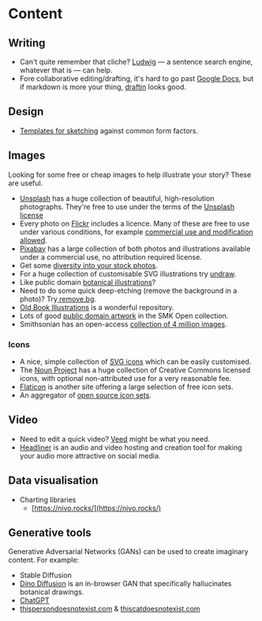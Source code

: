 # Content

## Writing

* Can't quite remember that cliche? [Ludwig](https://ludwig.guru/login) — a sentence search engine, whatever that is — can help.
* Fore collaborative editing/drafting, it's hard to go past [Google Docs](https://docs.google.com/), but if markdown is more your thing, [draftin](https://draftin.com/documents) looks good.

## Design

* [Templates for sketching](https://sketchsheets.com/?utm\_source=densediscovery\&utm\_medium=email\&utm\_campaign=newsletter-issue-53) against common form factors.

## Images

Looking for some free or cheap images to help illustrate your story? These are useful.

* [Unsplash](https://unsplash.com/) has a huge collection of beautiful, high-resolution photographs. They're free to use under the terms of the [Unsplash license](https://unsplash.com/license)
* Every photo on [Flickr](https://www.flickr.com/) includes a licence. Many of these are free to use under various conditions, for example [commercial use and modification allowed](https://www.flickr.com/search/?text=b\&license=4%2C5%2C9%2C10).
* [Pixabay](https://pixabay.com/en/) has a large collection of both photos and illustrations available under a commercial use, no attribution required license.
* Get some [diversity into your stock photos](https://broadlygenderphotos.vice.com/).
* For a huge collection of customisable SVG illustrations try [undraw](https://undraw.co/).
* Like public domain [botanical illustrations](https://www.flickr.com/photos/biodivlibrary/)?
* Need to do some quick deep-etching (remove the background in a photo)? Try[ remove.bg](https://www.remove.bg/).
* [Old Book Illustrations](https://www.oldbookillustrations.com/) is a wonderful repository.
* Lots of good [public domain artwork](https://open.smk.dk/en/) in the SMK Open collection.
* Smithsonian has an open-access [collection of 4 million images](https://www.si.edu/openaccess/).

### Icons

* A nice, simple collection of [SVG icons](https://iconsvg.xyz/) which can be easily customised.
* The [Noun Project](https://thenounproject.com/) has a huge collection of Creative Commons licensed icons, with optional non-attributed use for a very reasonable fee.
* [Flaticon](https://www.flaticon.com/) is another site offering a large selection of free icon sets.
* An aggregator of [open source icon sets](https://iconduck.com/).

## Video

* Need to edit a quick video? [Veed](https://www.veed.io/) might be what you need.
* [Headliner](https://www.headliner.app/) is an audio and video hosting and creation tool for making your audio more attractive on social media.

## Data visualisation

* Charting libraries
  * [https://nivo.rocks/](https://nivo.rocks/)

## Generative tools

Generative Adversarial Networks (GANs) can be used to create imaginary content. For example:

* Stable Diffusion
* [Dino Diffusion](https://madebyoll.in/posts/dino\_diffusion/demo/) is an in-browser GAN that specifically hallucinates botanical drawings.
* [ChatGPT](https://chat.openai.com/)
* [thispersondoesnotexist.com](https://thispersondoesnotexist.com/) & [thiscatdoesnotexist.com](https://thiscatdoesnotexist.com/)
